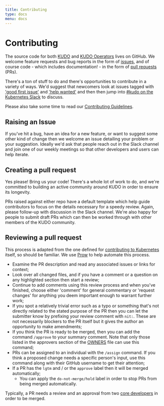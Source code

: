 ```yaml
---
title: Contributing
type: docs
menu: docs
---
```

# Contributing
The source code for both [KUDO](https://github.com/kudobuilder/kudo) and [KUDO Operators](https://github.com/kudobuilder/operators) lives on GitHub.  We welcome feature requests and bug reports in the form of [issues](https://help.github.com/en/articles/about-issues), and of course code - which includes documentation! - in the form of [pull requests](https://help.github.com/en/articles/about-pull-requests) (PRs).

There's a ton of stuff to do and there's opportunities to contribute in a variety of ways.  We'd suggest that newcomers look at issues tagged with ['good first issue'](https://github.com/kudobuilder/kudo/issues?q=is%3Aissue+is%3Aopen+label%3A%22good+first+issue%22) and ['help wanted'](https://github.com/kudobuilder/kudo/issues?q=is%3Aissue+is%3Aopen+label%3A%22help+wanted%22) and then then jump into [#kudo on the Kubernetes Slack](https://kubernetes.slack.com/messages/kudo/) to discuss.

Please also take some time to read our [Contributing Guidelines](https://github.com/kudobuilder/kudo/blob/master/CONTRIBUTING.md).

## Raising an Issue
If you've hit a bug, have an idea for a new feature, or want to suggest some other kind of change then we welcome an issue detailing your problem or your suggestion.  Ideally we'd ask that people reach out in the Slack channel and join one of our weekly meetings so that other developers and users can help iterate.

## Creating a pull request
Yes please!  Bring us your code!  There's a whole lot of work to do, and we're committed to building an active community around KUDO in order to ensure its longevity.

PRs raised against either repo have a default template which help guide contributors to focus on the details necessary for a speedy review.  Again, please follow-up with discussion in the Slack channel.  We're also happy for people to submit draft PRs which can then be worked through with other members of the KUDO community.

## Reviewing a pull request
This process is adapted from the one defined for [contributing to Kubernetes](https://kubernetes.io/docs/contribute/intermediate/#review-a-pr) itself, so should be familiar.  We use [Prow](https://prow.k8s.io/) to help automate this process.

* Examine the PR description and read any associated issues or links for context;
* Look over all changed files, and if you have a comment or a question on any highlighted section then start a review;
* Continue to add comments using this review process and when you've finished, choose either 'comment' for general commentary or 'request changes' for anything you deem important enough to warrant further work;
* If you spot a relatively trivial error such as a typo or something that's not directly related to the stated purpose of the PR then you can let the submitter know by prefixing your review comment with `nit:`.  These are not necessarily blockers to the PR itself but it gives the author an opportunity to make amendments;
* If you think the PR is ready to be merged, then you can add the command `/approve` to your summary comment.  Note that only those listed in the approvers section of the [OWNERS](https://github.com/kudobuilder/kudo/blob/master/OWNERS) file can use this command;
* PRs can be assigned to an individual with the `/assign` command.  If you think a proposed change needs a specific person's input, use this command along with their GitHub username to get their attention;
* If a PR has the `lgtm` and / or the `approve` label then it will be merged automatically;
  * You can apply the `do-not-merge/hold` label in order to stop PRs from being merged automatically.

Typically, a PR needs a review and an approval from two [core developers](https://github.com/orgs/kudobuilder/people) in order to be merged. 
